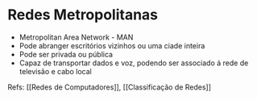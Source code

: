 # Redes Metropolitanas

- Metropolitan Area Network - MAN
- Pode abranger escritórios vizinhos ou uma ciade inteira
- Pode ser privada ou pública
- Capaz de transportar dados e voz, podendo ser associado á rede de televisão e cabo local

Refs: [[Redes de Computadores]], [[Classificação de Redes]]